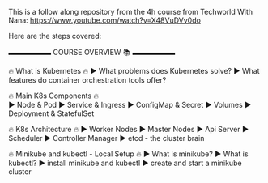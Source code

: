 This is a follow along repository from the 4h course from Techworld With Nana:
https://www.youtube.com/watch?v=X48VuDVv0do

Here are the steps covered:

▬▬▬▬▬▬ COURSE OVERVIEW 📚  ▬▬▬▬▬▬

🔥  What is Kubernetes 🔥 
►  What problems does Kubernetes solve?
►  What features do container orchestration tools offer?


🔥  Main K8s Components 🔥  
►  Node & Pod
►  Service & Ingress
►  ConfigMap & Secret
►  Volumes
►  Deployment & StatefulSet


🔥  K8s Architecture 🔥
►  Worker Nodes
►  Master Nodes
►  Api Server
►  Scheduler
►  Controller Manager
►  etcd - the cluster brain


🔥  Minikube and kubectl - Local Setup 🔥
►  What is minikube?
►  What is kubectl?
►   install minikube and kubectl
►  create and start a minikube cluster
